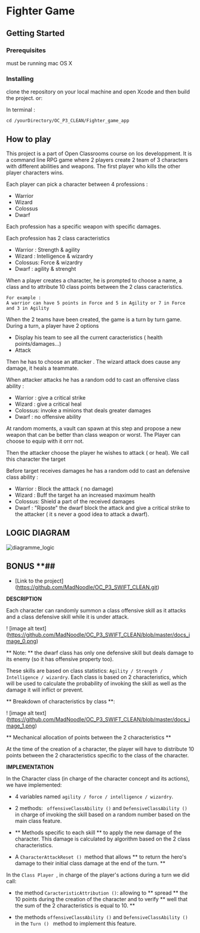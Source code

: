 # Fighter Game

## Getting Started

### Prerequisites
must be running mac OS X

### Installing
clone the repository on your local machine and open Xcode and then build the project.
or:

In terminal :

```
cd /yourDirectory/OC_P3_CLEAN/Fighter_game_app
```
## How to play
This project is a part of Open Classrooms course on Ios developpment.
It is a command line RPG game where 2 players create 2 team of 3 characters with different abilities and weapons.
The first player who kills the other player characters wins.

Each player can pick a character between 4 professions :
* Warrior
* Wizard
* Colossus
* Dwarf

Each profession has a specific weapon with specific damages.

Each profession has 2 class caracteristics
* Warrior : Strength & agility
* Wizard : Intelligence & wizardry
* Colossus: Force & wizardry
* Dwarf : agility & strenght

When a player creates a character, he is prompted to choose a name, a class and to attribute 10 class points between the 2 class caracteristics.
```
For example :
A warrior can have 5 points in Force and 5 in Agility or 7 in Force and 3 in Agility
```
When the 2 teams have been created, the game is a turn by turn game.
During a turn, a player have 2 options
* Display his team to see all the current caracteristics ( health points/damages...)
* Attack

Then he has to choose an attacker . The wizard attack does cause any damage, it heals a teammate.

When attacker attacks he has a random odd to cast an offensive class ability :
* Warrior : give a critical strike
* Wizard : give a critical heal
* Colossus: invoke a minions that deals greater damages
* Dwarf : no offensive ability

At random moments, a vault can spawn at this step and propose a new weapon that can be better than class weapon or worst. The Player can choose to equip with it orrr not.

Then the attacker choose the player he wishes to attack ( or heal). We call this character the target

Before target receives damages he has a random odd to cast an defensive class ability :
* Warrior : Block the atttack ( no damage)
* Wizard : Buff the target ha an increased maximum health
* Colossus: Shield a part of the received damages
* Dwarf : "Riposte" the dwarf block the attack and give a critical strike to the attacker ( it s never a good idea to attack a dwarf).

## LOGIC DIAGRAM

![diagramme_logic](https://user-images.githubusercontent.com/23486492/32066946-bcf565a4-ba81-11e7-870e-8ce17bb0d912.jpeg)

## BONUS **##

* [Link to the project] (https://github.com/MadNoodle/OC_P3_SWIFT_CLEAN.git)

**DESCRIPTION**

Each character can randomly summon a class offensive skill as it attacks and a class defensive skill while it is under attack.

! [image alt text] (https://github.com/MadNoodle/OC_P3_SWIFT_CLEAN/blob/master/docs_image_0.png)

** Note: ** the dwarf class has only one defensive skill but deals damage to its enemy (so it has offensive property too).

These skills are based on class statistics: ``` Agility / Strength / Intelligence / wizardry ```. Each class is based on 2 characteristics, which will be used to calculate the probability of invoking the skill as well as the damage it will inflict or prevent.

** Breakdown of characteristics by class **:

! [image alt text] (https://github.com/MadNoodle/OC_P3_SWIFT_CLEAN/blob/master/docs_image_1.png)

** Mechanical allocation of points between the 2 characteristics **

At the time of the creation of a character, the player will have to distribute 10 points between the 2 characteristics specific to the class of the character.

**IMPLEMENTATION**

In the Character class (in charge of the character concept and its actions), we have implemented:

* 4 variables named ``` agility / force / intelligence / wizardry ```.

* 2 methods: ``` offensiveClassAbility ()``` and ```DefensiveClassAbility () ``` in charge of invoking the skill based on a random number based on the main class feature.

* ** Methods specific to each skill ** to apply the new damage of the character. This damage is calculated by algorithm based on the 2 class characteristics.

* A ```CharacterAttackReset () ```method that allows ** to return the hero's damage to their initial class damage at the end of the turn. **

In the ```Class Player ```, in charge of the player's actions during a turn we did call:

*  the method ``` CaracteristicAttribution () ```: allowing to ** spread ** the 10 points during the creation of the character and to verify ** well that the sum of the 2 characteristics is equal to 10. **

* the methods  ``` offensiveClassAbility () ``` and ```DefensiveClassAbility () ```  in the  ```Turn () ``` method to implement this feature.
